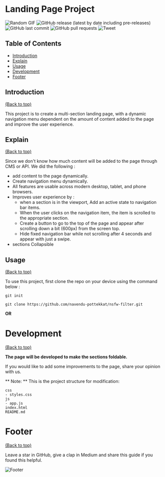 # Landing Page Project
![Random GIF](ZER00.gif)
![GitHub release (latest by date including pre-releases)](https://img.shields.io/github/v/release/navendu-pottekkat/awesome-readme?include_prereleases)
![GitHub last commit](https://img.shields.io/github/last-commit/navendu-pottekkat/awesome-readme)
![GitHub pull requests](https://img.shields.io/github/issues-pr/navendu-pottekkat/awesome-readme)
![Tweet](https://img.shields.io/twitter/url?style=flat-square&logo=twitter&url=https%3A%2F%2Fnavendu.me%2Fnsfw-filter%2Findex.html)
## Table of Contents

* [Introduction](#introduction)
* [Explain](#explain)
* [Usage](#usage)
* [Development](#development)
* [Footer](#footer)

## Introduction
[(Back to top)](#table-of-contents)

This project is to create a multi-section landing page, with a dynamic navigation menu dependent on the amount of content added to the page and improve the user experience.

## Explain
[(Back to top)](#table-of-contents)

Since we don't know how much content will be added to the page through CMS or API.
We did the following :
* add content to the page dynamically.
* Create navigation menu dynamically.
* All features are usable across modern desktop, tablet, and phone browsers.
* Improves user experience by :
    * when a section is in the viewport, Add an active state to navigation bar items.
    * When the user clicks on the navigation item, the item is scrolled to the appropriate section.
    * Create a button to go to the top of the page and appear after scrolling down a bit (600px) from the screen top.
    * Hide fixed navigation bar while not scrolling after 4 seconds and appear with just a swipe. 
* sections Collapsible

## Usage
[(Back to top)](#table-of-contents)

To use this project, first clone the repo on your device using the command below :

```git init``` 

```git clone https://github.com/navendu-pottekkat/nsfw-filter.git```

**OR**

# Development
[(Back to top)](#table-of-contents)

**The page will be developed to make the sections foldable.**

If you would like to add some improvements to the page, share your opinion with us.

** Note: ** This is the project structure for modification:

    css
    - styles.css    
    js
    - app.js
    index.html
    README.md

# Footer
[(Back to top)](#table-of-contents)

Leave a star in GitHub, give a clap in Medium and share this guide if you found this helpful.
<!-- ![Footer](https://encrypted-tbn0.gstatic.com/images?q=tbn:ANd9GcT0l5b09b0zJOQ7U4UihJ5VV5NoktIjLu5Wrg&usqp=CAU) -->
![Footer](footer.gif)
